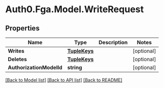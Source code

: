 # Auth0.Fga.Model.WriteRequest

## Properties

Name | Type | Description | Notes
------------ | ------------- | ------------- | -------------
**Writes** | [**TupleKeys**](TupleKeys.md) |  | [optional] 
**Deletes** | [**TupleKeys**](TupleKeys.md) |  | [optional] 
**AuthorizationModelId** | **string** |  | [optional] 

[[Back to Model list]](../README.md#models) [[Back to API list]](../README.md#api-endpoints) [[Back to README]](../README.md)

